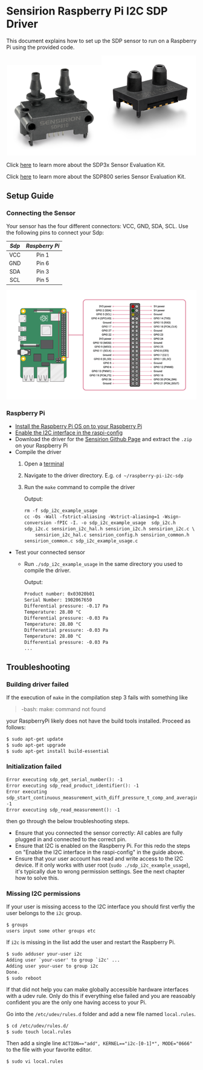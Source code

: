 # Sensirion Raspberry Pi I2C SDP Driver

This document explains how to set up the SDP sensor to run on a Raspberry Pi
using the provided code.

<center><img src="images/SDP8xx.png" width="250px"><img src="images/SDP3x.png" width="250px"></center>


Click [here](https://www.sensirion.com/en/flow-sensors/differential-pressure-sensors/test-your-sdp3x-differential-pressure-sensor-with-the-evaluation-kit-ek-p4/) to learn more about the SDP3x Sensor Evaluation Kit.

Click [here](https://www.sensirion.com/en/flow-sensors/differential-pressure-sensors/evaluation-kit-for-sensors-of-the-sdp800-series/) to learn more about the SDP800 series Sensor Evaluation Kit.


## Setup Guide

### Connecting the Sensor

Your sensor has the four different connectors: VCC, GND, SDA, SCL. Use
the following pins to connect your Sdp:

 *Sdp*  |    *Raspberry Pi*
 :------: | :------------------:
   VCC    |        Pin 1
   GND    |        Pin 6
   SDA    |        Pin 3
   SCL    |        Pin 5

<center><img src="images/GPIO-Pinout-Diagram.png" width="900px"></center>

### Raspberry Pi

- [Install the Raspberry Pi OS on to your Raspberry Pi](https://projects.raspberrypi.org/en/projects/raspberry-pi-setting-up)
- [Enable the I2C interface in the raspi-config](https://www.raspberrypi.org/documentation/configuration/raspi-config.md)
- Download the driver for the [Sensirion Github Page](https://github.com/Sensirion/raspberry-pi-i2c-sdp) and extract the `.zip` on your Raspberry Pi
- Compile the driver
    1. Open a [terminal](https://www.raspberrypi.org/documentation/usage/terminal/?)
    2. Navigate to the driver directory. E.g. `cd ~/raspberry-pi-i2c-sdp`
    3. Run the `make` command to compile the driver

       Output:
       ```
       rm -f sdp_i2c_example_usage
       cc -Os -Wall -fstrict-aliasing -Wstrict-aliasing=1 -Wsign-conversion -fPIC -I. -o sdp_i2c_example_usage  sdp_i2c.h sdp_i2c.c sensirion_i2c_hal.h sensirion_i2c.h sensirion_i2c.c \
           sensirion_i2c_hal.c sensirion_config.h sensirion_common.h sensirion_common.c sdp_i2c_example_usage.c
       ```
- Test your connected sensor
    - Run `./sdp_i2c_example_usage` in the same directory you used to
      compile the driver.

      Output:
      ```
      Product number: 0x03020b01
      Serial Number: 1902067650
      Differential pressure: -0.17 Pa
      Temperature: 28.80 °C
      Differential pressure: -0.03 Pa
      Temperature: 28.80 °C
      Differential pressure: -0.03 Pa
      Temperature: 28.80 °C
      Differential pressure: -0.03 Pa
      ...
      ```

## Troubleshooting

### Building driver failed

If the execution of `make` in the compilation step 3 fails with something like

> -bash: make: command not found

your RaspberryPi likely does not have the build tools installed. Proceed as follows:

```
$ sudo apt-get update
$ sudo apt-get upgrade
$ sudo apt-get install build-essential
```

### Initialization failed

```
Error executing sdp_get_serial_number(): -1
Error executing sdp_read_product_identifier(): -1
Error executing sdp_start_continuous_measurement_with_diff_pressure_t_comp_and_averaging(): -1
Error executing sdp_read_measurement(): -1
```

then go through the below troubleshooting steps.

-   Ensure that you connected the sensor correctly: All cables are fully
    plugged in and connected to the correct pin.
-   Ensure that I2C is enabled on the Raspberry Pi. For this redo the steps on
    "Enable the I2C interface in the raspi-config" in the guide above.
-   Ensure that your user account has read and write access to the I2C device.
    If it only works with user root (`sudo ./sdp_i2c_example_usage`), it's
    typically due to wrong permission settings. See the next chapter how to solve this.

### Missing I2C permissions

If your user is missing access to the I2C interface you should first verfiy
the user belongs to the `i2c` group.

```
$ groups
users input some other groups etc
```
If `i2c` is missing in the list add the user and restart the Raspberry Pi.

```
$ sudo adduser your-user i2c
Adding user `your-user' to group `i2c' ...
Adding user your-user to group i2c
Done.
$ sudo reboot
```

If that did not help you can make globally accessible hardware interfaces
with a udev rule. Only do this if everything else failed and you are 
reasoably confident you are the only one having access to your Pi.

Go into the `/etc/udev/rules.d` folder and add a new file named 
`local.rules`.
```
$ cd /etc/udev/rules.d/
$ sudo touch local.rules
```
Then add a single line `ACTION=="add", KERNEL=="i2c-[0-1]*", MODE="0666"` 
to the file with your favorite editor.
```
$ sudo vi local.rules
```
